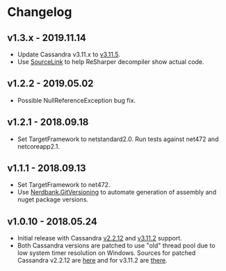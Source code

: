 # Changelog

## v1.3.x - 2019.11.14
- Update Cassandra v3.11.x to [v3.11.5](http://archive.apache.org/dist/cassandra/3.11.5/).
- Use [SourceLink](https://github.com/dotnet/sourcelink) to help ReSharper decompiler show actual code.

## v1.2.2 - 2019.05.02
- Possible NullReferenceException bug fix.

## v1.2.1 - 2018.09.18
- Set TargetFramework to netstandard2.0. Run tests against net472 and netcoreapp2.1.

## v1.1.1 - 2018.09.13
- Set TargetFramework to net472.
- Use [Nerdbank.GitVersioning](https://github.com/AArnott/Nerdbank.GitVersioning) to automate generation of assembly 
  and nuget package versions.

## v1.0.10 - 2018.05.24
- Initial release with Cassandra [v2.2.12](http://archive.apache.org/dist/cassandra/2.2.12/) and 
  [v3.11.2](http://archive.apache.org/dist/cassandra/3.11.2/) support.
- Both Cassandra versions are patched to use "old" thread pool due to low system timer resolution on Windows.
  Sources for patched Cassandra v2.2.12 are [here](https://github.com/skbkontur/cassandra/tree/cassandra-2.2.12-oldThreadPool)
  and for v3.11.2 are [there](https://github.com/skbkontur/cassandra/tree/cassandra-3.11.2-oldThreadPool).
